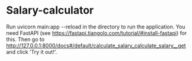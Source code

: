 ﻿# Salary-calculator
Run uvicorn main:app --reload in the directory to run the application. You need FastAPI (see https://fastapi.tiangolo.com/tutorial/#install-fastapi) for this. Then go to http://127.0.0.1:8000/docs#/default/calculate_salary_calculate_salary__get and click 'Try it out!'.
